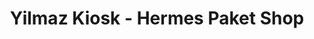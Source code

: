 ---
title: "Yilmaz Kiosk - Hermes Paket Shop"
url: /muehlheim-am-main/yilmaz-kiosk-hermes-paket-shop/
shop: Kiosk
---